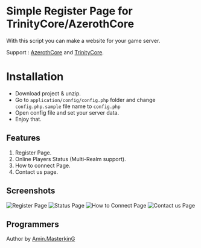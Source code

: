 ﻿# Simple Register Page for TrinityCore/AzerothCore

With this script you can make a website for your game server.

Support : [AzerothCore](http://azerothcore.org) and [TrinityCore](http://TrinityCore.org).

# Installation

 - Download project & unzip.
 - Go to `application/config/config.php` folder and change `config.php.sample` file name to `config.php`
 - Open config file and set your server data.
 - Enjoy that.

## Features

 1. Register Page.
 2. Online Players Status (Multi-Realm support).
 3. How to connect Page.
 4. Contact us page.

## Screenshots

![Register Page](https://raw.githubusercontent.com/masterking32/WoWSimpleRegistration/master/screenshots/1.jpg)
![Status Page](https://raw.githubusercontent.com/masterking32/WoWSimpleRegistration/master/screenshots/2.jpg)
![How to Connect Page](https://raw.githubusercontent.com/masterking32/WoWSimpleRegistration/master/screenshots/4.jpg)
![Contact us Page](https://raw.githubusercontent.com/masterking32/WoWSimpleRegistration/master/screenshots/5.jpg)

## Programmers

Author by [Amin.MasterkinG](https://masterking32.com)


